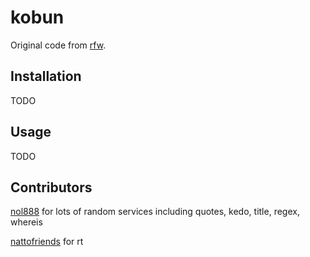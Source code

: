 kobun
=====

Original code from [rfw](https://github.com/rfw).

Installation
------------

TODO

Usage
-----

TODO

Contributors
------------

[nol888](https://github.com/nol888) for lots of random services including quotes, kedo, title, regex, whereis

[nattofriends](https://github.com/nattofriends) for rt
